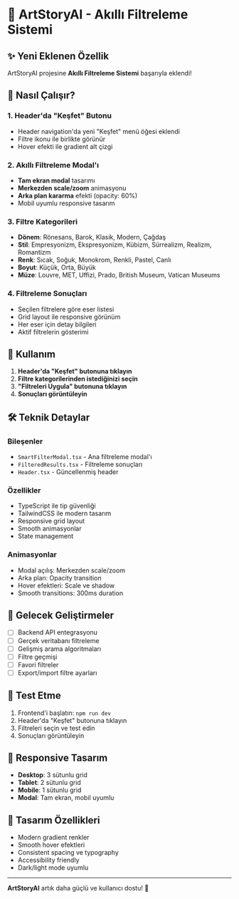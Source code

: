 # 🎨 ArtStoryAI - Akıllı Filtreleme Sistemi

## ✨ Yeni Eklenen Özellik

ArtStoryAI projesine **Akıllı Filtreleme Sistemi** başarıyla eklendi!

## 🚀 Nasıl Çalışır?

### 1. **Header'da "Keşfet" Butonu**

- Header navigation'da yeni "Keşfet" menü öğesi eklendi
- Filtre ikonu ile birlikte görünür
- Hover efekti ile gradient alt çizgi

### 2. **Akıllı Filtreleme Modal'ı**

- **Tam ekran modal** tasarımı
- **Merkezden scale/zoom** animasyonu
- **Arka plan kararma** efekti (opacity: 60%)
- Mobil uyumlu responsive tasarım

### 3. **Filtre Kategorileri**

- **Dönem**: Rönesans, Barok, Klasik, Modern, Çağdaş
- **Stil**: Empresyonizm, Ekspresyonizm, Kübizm, Sürrealizm, Realizm, Romantizm
- **Renk**: Sıcak, Soğuk, Monokrom, Renkli, Pastel, Canlı
- **Boyut**: Küçük, Orta, Büyük
- **Müze**: Louvre, MET, Uffizi, Prado, British Museum, Vatican Museums

### 4. **Filtreleme Sonuçları**

- Seçilen filtrelere göre eser listesi
- Grid layout ile responsive görünüm
- Her eser için detay bilgileri
- Aktif filtrelerin gösterimi

## 🎯 Kullanım

1. **Header'da "Keşfet" butonuna tıklayın**
2. **Filtre kategorilerinden istediğinizi seçin**
3. **"Filtreleri Uygula" butonuna tıklayın**
4. **Sonuçları görüntüleyin**

## 🛠️ Teknik Detaylar

### Bileşenler

- `SmartFilterModal.tsx` - Ana filtreleme modal'ı
- `FilteredResults.tsx` - Filtreleme sonuçları
- `Header.tsx` - Güncellenmiş header

### Özellikler

- TypeScript ile tip güvenliği
- TailwindCSS ile modern tasarım
- Responsive grid layout
- Smooth animasyonlar
- State management

### Animasyonlar

- Modal açılış: Merkezden scale/zoom
- Arka plan: Opacity transition
- Hover efektleri: Scale ve shadow
- Smooth transitions: 300ms duration

## 🔮 Gelecek Geliştirmeler

- [ ] Backend API entegrasyonu
- [ ] Gerçek veritabanı filtreleme
- [ ] Gelişmiş arama algoritmaları
- [ ] Filtre geçmişi
- [ ] Favori filtreler
- [ ] Export/import filtre ayarları

## 🧪 Test Etme

1. Frontend'i başlatın: `npm run dev`
2. Header'da "Keşfet" butonuna tıklayın
3. Filtreleri seçin ve test edin
4. Sonuçları görüntüleyin

## 📱 Responsive Tasarım

- **Desktop**: 3 sütunlu grid
- **Tablet**: 2 sütunlu grid
- **Mobile**: 1 sütunlu grid
- **Modal**: Tam ekran, mobil uyumlu

## 🎨 Tasarım Özellikleri

- Modern gradient renkler
- Smooth hover efektleri
- Consistent spacing ve typography
- Accessibility friendly
- Dark/light mode uyumlu

---

**ArtStoryAI** artık daha güçlü ve kullanıcı dostu! 🎉
